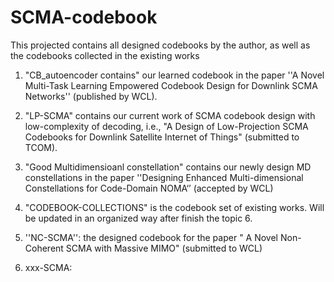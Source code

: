 # SCMA-codebook
This projected contains all designed codebooks by the author, as well as the codebooks collected in the existing works

1. "CB_autoencoder contains" our learned codebook in the paper ''A Novel Multi-Task Learning Empowered Codebook Design for Downlink SCMA Networks'' (published by WCL).

2. "LP-SCMA" contains our current work  of SCMA codebook design with low-complexity of decoding, i.e., "A Design of Low-Projection SCMA Codebooks for
Downlink Satellite Internet of Things" (submitted to TCOM).

3. "Good Multidimensioanl constellation" contains our newly design MD constellations in the paper ''Designing Enhanced Multi-dimensional
Constellations for Code-Domain NOMA‘’ (accepted by WCL)

4. "CODEBOOK-COLLECTIONS"  is the codebook set of existing works. Will be updated in an organized way after finish the topic 6.

5. ''NC-SCMA'': the designed codebook for the paper " A Novel Non-Coherent SCMA with Massive MIMO" (submitted to WCL)

6. xxx-SCMA:

